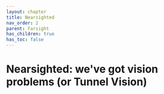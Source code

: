 ```yaml
---
layout: chapter
title: Nearsighted 
nav_order: 2
parent: Farsight
has_children: true
has_toc: false
---
```


# Nearsighted: we've got vision problems (or Tunnel Vision)
    
   
    
   
   
    